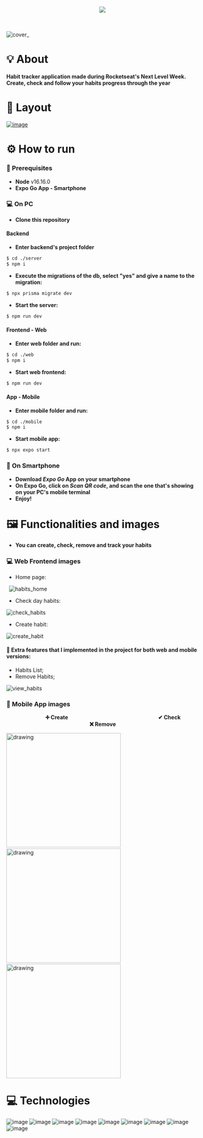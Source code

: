 <br /><br />
<h4 align="center">
<img src="https://user-images.githubusercontent.com/12973109/213077190-721a1e9d-8607-4682-b6be-35e853c2e074.png" align="center"/>
</h4>
<br />

![cover_](https://user-images.githubusercontent.com/12973109/215132421-476968c6-45ae-4439-ba2d-7f2837627728.png)

# 💡 About

**Habit tracker application made during Rocketseat's Next Level Week. </br>
Create, check and follow your habits progress through the year**

# 📐 Layout

<a href="https://www.figma.com/file/pJpaMSKVfCmPUMZJOVwquQ/Habits-(i)-(Community)?node-id=6%3A344&t=x0AKNFDiXn9s4q4x-0">![image](https://img.shields.io/badge/Figma-03011c?style=for-the-badge&logo=figma&logoColor=a259ff)</a>

# ⚙️ How to run

### 📃 Prerequisites
 * **Node** v16.16.0
 * **Expo Go App - Smartphone**

### :computer: On PC
 * **Clone this repository**
 
#### **Backend**

* **Enter backend's project folder**
```bash
$ cd ./server
$ npm i
```
  * **Execute the migrations of the db, select "yes" and give a name to the migration:**

```bash
$ npx prisma migrate dev
```

  * **Start the server:**

```bash
$ npm run dev
```

#### **Frontend - Web**

 * **Enter web folder and run:**
  ```bash
$ cd ./web
$ npm i
```
 * **Start web frontend:**
  ```bash
$ npm run dev
```

#### **App - Mobile**

 * **Enter mobile folder and run:**
  ```bash
$ cd ./mobile
$ npm i
```

 * **Start mobile app:**
  ```bash
$ npx expo start
```

### :iphone: On Smartphone
 * **Download *Expo Go* App on your smartphone** </br>
 * **On Expo Go, click on *Scan QR code*, and scan the one that's showing on your PC's mobile terminal** </br>
 * **Enjoy!**

# 🖼 Functionalities and images

  * **You can create, check, remove and track your habits**

### :computer: Web Frontend images

* Home page:

 ![habits_home](https://user-images.githubusercontent.com/12973109/215113578-fc521d76-bb2c-4c12-aae4-a89b9995ae94.png)

* Check day habits:

![check_habits](https://user-images.githubusercontent.com/12973109/215115290-b9386ee2-9c96-4598-967e-88ec9b8e9028.png)

* Create habit:

![create_habit](https://user-images.githubusercontent.com/12973109/215115918-0ea91c95-7492-45ea-a6a5-542e749c3df5.png)

#### 🚀 Extra features that I implemented in the project for both web and mobile versions:

* Habits List;
* Remove Habits;

![view_habits](https://user-images.githubusercontent.com/12973109/215117104-56eeef4c-1274-48ab-aa27-9a7a749a4019.png)

### :iphone: Mobile App images

 &nbsp;  &nbsp;  &nbsp;  &nbsp;  &nbsp;  &nbsp;  &nbsp;  &nbsp;  &nbsp;  &nbsp;  &nbsp;  &nbsp;  &nbsp; **➕ Create**               &nbsp; &nbsp; &nbsp;  &nbsp;  &nbsp;  &nbsp; &nbsp; &nbsp; &nbsp;  &nbsp;  &nbsp;  &nbsp;  &nbsp; 
         **✔ Check**                   &nbsp;  &nbsp;  &nbsp;  &nbsp;  &nbsp;  &nbsp;  &nbsp;  &nbsp;  &nbsp;  &nbsp;  &nbsp;  &nbsp;  &nbsp; 
         **❌ Remove**  

<p align="center">

<img src="https://user-images.githubusercontent.com/12973109/215126831-6ac42d67-2eb5-4a36-8055-f05159c11559.gif" alt="drawing" width="300"/>&nbsp; &nbsp; &nbsp; &nbsp; &nbsp; &nbsp;
<img src="https://user-images.githubusercontent.com/12973109/215129714-ed82f06f-596d-42f4-a044-3d1093f255dc.gif" alt="drawing" width="300"/>&nbsp; &nbsp; &nbsp; &nbsp; &nbsp; &nbsp;
<img src="https://user-images.githubusercontent.com/12973109/215129482-2598caa6-8fa1-4c28-bbf0-79c4fc7e1f7c.gif" alt="drawing" width="300"/>

</p>

 # 💻 Technologies

 ![image](https://img.shields.io/badge/TypeScript-007ACC?style=for-the-badge&logo=typescript&logoColor=white) ![image](https://img.shields.io/badge/Node.js-339933?style=for-the-badge&logo=nodedotjs&logoColor=white) ![image](https://img.shields.io/badge/React-20232A?style=for-the-badge&logo=react&logoColor=61DAFB) ![image](https://img.shields.io/badge/React_Native-20232A?style=for-the-badge&logo=react&logoColor=61DAFB) ![image](https://img.shields.io/badge/Expo-FFFFFF?style=for-the-badge&logo=expo&logoColor=black) ![image](https://img.shields.io/badge/Prisma-02a993?style=for-the-badge&logo=prisma&logoColor=white) ![image](https://img.shields.io/badge/Fastify-FFFFFF?style=for-the-badge&logo=fastify&logoColor=black) ![image](https://img.shields.io/badge/tailwind%20Css-0e1424?style=for-the-badge&logo=tailwindcss&logoColor=38bdf8) ![image](https://img.shields.io/badge/Radix%20ui-6d28d9?style=for-the-badge&logo=radix-ui&logoColor=white)
